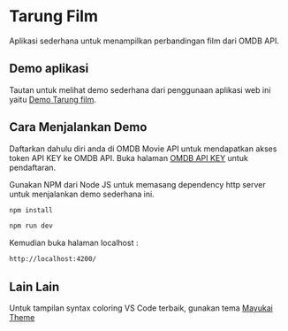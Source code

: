 # Tarung Film

Aplikasi sederhana untuk menampilkan perbandingan film dari OMDB API.

## Demo aplikasi

Tautan untuk melihat demo sederhana dari penggunaan aplikasi web ini yaitu [Demo Tarung film](https://html-css-eksperimen.github.io/tarung-film/).

## Cara Menjalankan Demo

Daftarkan dahulu diri anda di OMDB Movie API untuk mendapatkan akses token API KEY ke OMDB API. Buka halaman [OMDB API KEY](http://www.omdbapi.com/) untuk pendaftaran.

Gunakan NPM dari Node JS untuk memasang dependency http server untuk menjalankan demo sederhana ini.

```sh
npm install

npm run dev
```

Kemudian buka halaman localhost :

```sh
http://localhost:4200/
```

## Lain Lain

Untuk tampilan syntax coloring VS Code terbaik, gunakan tema [Mayukai Theme](https://marketplace.visualstudio.com/items?itemName=GulajavaMinistudio.mayukaithemevsc)
